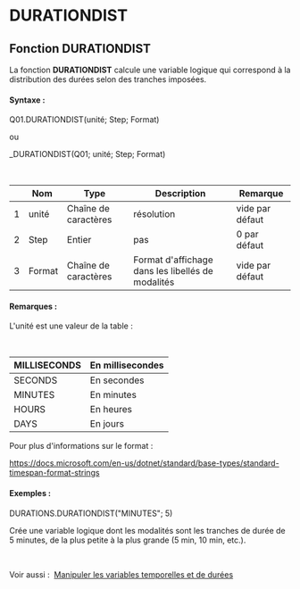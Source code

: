 # DURATIONDIST

## Fonction DURATIONDIST

La fonction **DURATIONDIST** calcule une variable logique qui correspond à la distribution des durées selon des tranches imposées.

#### Syntaxe :&nbsp;

Q01.DURATIONDIST(unité; Step; Format)

ou

\_DURATIONDIST(Q01; unité; Step; Format)

&nbsp;

| &nbsp; | Nom&nbsp; | Type&nbsp; | Description | Remarque |
| --- | --- | --- | --- | --- |
| &#49; | unité | Chaîne de caractères | résolution&nbsp; | vide par défaut |
| &#50; | Step | Entier | pas | &#48; par défaut |
| &#51; | Format | Chaîne de caractères | Format d'affichage dans les libellés de modalités | vide par défaut |


#### Remarques :

L'unité est une valeur de la table :

&nbsp;

| MILLISECONDS | En millisecondes |
| --- | --- |
| SECONDS | En secondes |
| MINUTES | En minutes |
| HOURS | En heures |
| DAYS | En jours |


Pour plus d'informations sur le format :

https://docs.microsoft.com/en-us/dotnet/standard/base-types/standard-timespan-format-strings

#### Exemples :

DURATIONS.DURATIONDIST("MINUTES"; 5)

Crée une variable logique dont les modalités sont les tranches de durée de 5 minutes, de la plus petite à la plus grande (5 min, 10 min, etc.).

&nbsp;

Voir aussi :&nbsp; [Manipuler les variables temporelles et de durées](<Manipulerlesvariablestemporelle1.md>)

